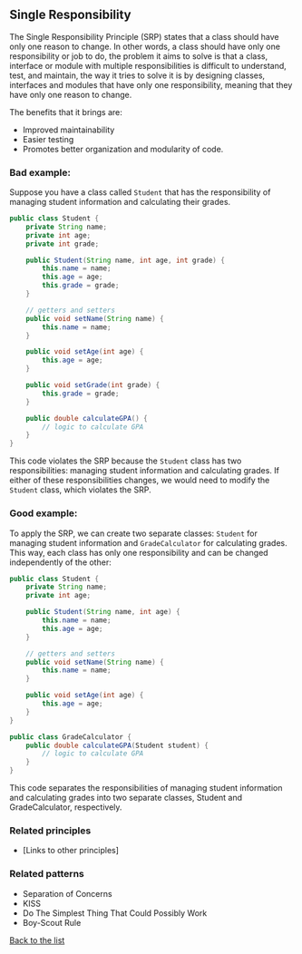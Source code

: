 ## Single Responsibility

The Single Responsibility Principle (SRP) states that a class should have only one reason to change. In other words, a class should have only one responsibility or job to do, the problem it aims to solve is that a class, interface or module with multiple responsibilities is difficult to understand, test, and maintain, the way it tries to solve it is by designing classes, interfaces and modules that have only one responsibility, meaning that they have only one reason to change.

The benefits that it brings are:
- Improved maintainability
- Easier testing
- Promotes better organization and modularity of code.

### Bad example:

Suppose you have a class called `Student` that has the responsibility of managing student information and calculating their grades. 

``` java
public class Student {
	private String name;
	private int age;
	private int grade;

	public Student(String name, int age, int grade) {
		this.name = name;
		this.age = age;
		this.grade = grade;
	}

	// getters and setters
	public void setName(String name) {
		this.name = name;
	}

	public void setAge(int age) {
		this.age = age;
	}

	public void setGrade(int grade) {
		this.grade = grade;
	}

	public double calculateGPA() {
		// logic to calculate GPA
	}
}

```

This code violates the SRP because the `Student` class has two responsibilities: managing student information and calculating grades. If either of these responsibilities changes, we would need to modify the `Student` class, which violates the SRP.

### Good example:
To apply the SRP, we can create two separate classes: `Student` for managing student information and `GradeCalculator` for calculating grades. This way, each class has only one responsibility and can be changed independently of the other:

``` java
public class Student {
	private String name;
	private int age;

	public Student(String name, int age) {
		this.name = name;
		this.age = age;
	}

	// getters and setters
	public void setName(String name) {
		this.name = name;
	}

	public void setAge(int age) {
		this.age = age;
	}
}

public class GradeCalculator {
	public double calculateGPA(Student student) {
		// logic to calculate GPA
	}
}

```
This code separates the responsibilities of managing student information and calculating grades into two separate classes, Student and GradeCalculator, respectively.
### Related principles

- [Links to other principles] 

### Related patterns

- Separation of Concerns
- KISS
- Do The Simplest Thing That Could Possibly Work
- Boy-Scout Rule


[Back to the list](./README.md)